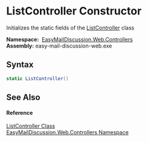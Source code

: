 ListController Constructor
==========================
Initializes the static fields of the [ListController][1] class

  **Namespace:**  [EasyMailDiscussion.Web.Controllers][2]  
  **Assembly:** easy-mail-discussion-web.exe

Syntax
------

```csharp
static ListController()
```


See Also
--------

#### Reference
[ListController Class][1]  
[EasyMailDiscussion.Web.Controllers Namespace][2]  

[1]: README.md
[2]: ../README.md